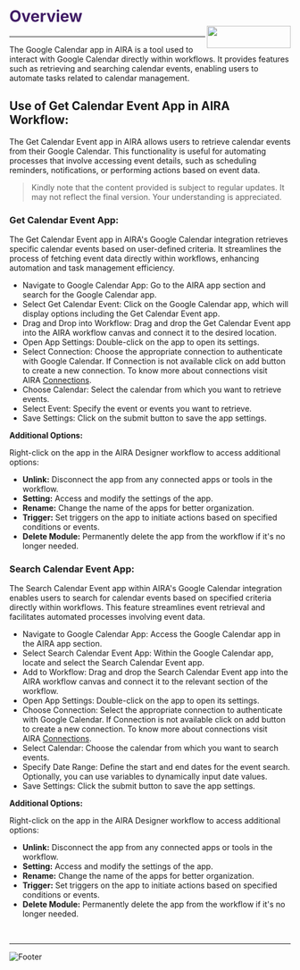 <h1><span style="color: #411d66;">Overview                                                       <img align="right" width="150" height="40" src="https://github.com/airacommunity/AIRA-Installation/assets/153823636/2aee8e84-f308-4494-a715-afd9421b606e"></span></h1>

<hr />

The Google Calendar app in AIRA is a tool used to interact with Google Calendar directly within workflows. It provides features such as retrieving and searching calendar events, enabling users to automate tasks related to calendar management.
<h2 id="use-of-get-calendar-event-app-in-aira-workflow" class="toc-header">Use of Get Calendar Event App in AIRA Workflow:</h2>
The Get Calendar Event app in AIRA allows users to retrieve calendar events from their Google Calendar. This functionality is useful for automating processes that involve accessing event details, such as scheduling reminders, notifications, or performing actions based on event data.
<blockquote class="is-warning">Kindly note that the content provided is subject to regular updates. It may not reflect the final version. Your understanding is appreciated.</blockquote>
<h3 id="get-calendar-event-app" class="toc-header">Get Calendar Event App:</h3>
The Get Calendar Event app in AIRA's Google Calendar integration retrieves specific calendar events based on user-defined criteria. It streamlines the process of fetching event data directly within workflows, enhancing automation and task management efficiency.
<ul>
 	<li>Navigate to Google Calendar App: Go to the AIRA app section and search for the Google Calendar app.</li>
 	<li>Select Get Calendar Event: Click on the Google Calendar app, which will display options including the Get Calendar Event app.</li>
 	<li>Drag and Drop into Workflow: Drag and drop the Get Calendar Event app into the AIRA workflow canvas and connect it to the desired location.</li>
 	<li>Open App Settings: Double-click on the app to open its settings.</li>
 	<li>Select Connection: Choose the appropriate connection to authenticate with Google Calendar. If Connection is not available click on add button to create a new connection. To know more about connections visit AIRA <a class="is-external-link" href="http://wiki.aira.technology:8000/en/user-guide/connections">Connections</a>.</li>
 	<li>Choose Calendar: Select the calendar from which you want to retrieve events.</li>
 	<li>Select Event: Specify the event or events you want to retrieve.</li>
 	<li>Save Settings: Click on the submit button to save the app settings.</li>
</ul>
<strong>Additional Options:</strong>

Right-click on the app in the AIRA Designer workflow to access additional options:
<ul>
 	<li><strong>Unlink:</strong> Disconnect the app from any connected apps or tools in the workflow.</li>
 	<li><strong>Setting:</strong> Access and modify the settings of the app.</li>
 	<li><strong>Rename:</strong> Change the name of the apps for better organization.</li>
 	<li><strong>Trigger:</strong> Set triggers on the app to initiate actions based on specified conditions or events.</li>
 	<li><strong>Delete Module:</strong> Permanently delete the app from the workflow if it's no longer needed.</li>
</ul>
<h3 id="search-calendar-event-app" class="toc-header">Search Calendar Event App:</h3>
The Search Calendar Event app within AIRA's Google Calendar integration enables users to search for calendar events based on specified criteria directly within workflows. This feature streamlines event retrieval and facilitates automated processes involving event data.
<ul>
 	<li>Navigate to Google Calendar App: Access the Google Calendar app in the AIRA app section.</li>
 	<li>Select Search Calendar Event App: Within the Google Calendar app, locate and select the Search Calendar Event app.</li>
 	<li>Add to Workflow: Drag and drop the Search Calendar Event app into the AIRA workflow canvas and connect it to the relevant section of the workflow.</li>
 	<li>Open App Settings: Double-click on the app to open its settings.</li>
 	<li>Choose Connection: Select the appropriate connection to authenticate with Google Calendar. If Connection is not available click on add button to create a new connection. To know more about connections visit AIRA <a class="is-external-link" href="http://wiki.aira.technology:8000/en/user-guide/connections">Connections</a>.</li>
 	<li>Select Calendar: Choose the calendar from which you want to search events.</li>
 	<li>Specify Date Range: Define the start and end dates for the event search. Optionally, you can use variables to dynamically input date values.</li>
 	<li>Save Settings: Click the submit button to save the app settings.</li>
</ul>
<strong>Additional Options:</strong>

Right-click on the app in the AIRA Designer workflow to access additional options:
<ul>
 	<li><strong>Unlink:</strong> Disconnect the app from any connected apps or tools in the workflow.</li>
 	<li><strong>Setting:</strong> Access and modify the settings of the app.</li>
 	<li><strong>Rename:</strong> Change the name of the apps for better organization.</li>
 	<li><strong>Trigger:</strong> Set triggers on the app to initiate actions based on specified conditions or events.</li>
 	<li><strong>Delete Module:</strong> Permanently delete the app from the workflow if it's no longer needed.</li>
</ul>
&nbsp;

----
![Footer](https://github.com/airacommunity/AIRA-Installation/assets/153823636/f78c5168-fae6-4a12-a01d-8e98fe7d7ae2)
